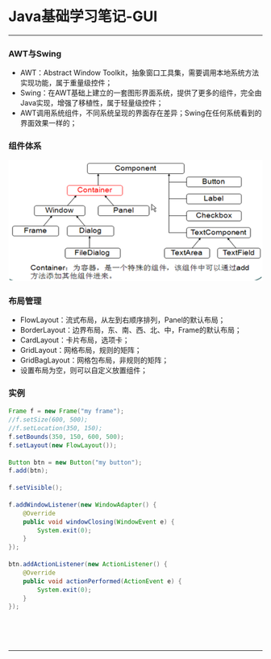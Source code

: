 # Java基础学习笔记-GUI

---

### AWT与Swing

* AWT：Abstract Window Toolkit，抽象窗口工具集，需要调用本地系统方法实现功能，属于重量级控件；
* Swing：在AWT基础上建立的一套图形界面系统，提供了更多的组件，完全由Java实现，增强了移植性，属于轻量级控件；
* AWT调用系统组件，不同系统呈现的界面存在差异；Swing在任何系统看到的界面效果一样的；

### 组件体系

![1581430408966](images/1581430408966.png)

### 布局管理

* FlowLayout：流式布局，从左到右顺序排列，Panel的默认布局；
* BorderLayout：边界布局，东、南、西、北、中，Frame的默认布局；
* CardLayout：卡片布局，选项卡；
* GridLayout：网格布局，规则的矩阵；
* GridBagLayout：网格包布局，非规则的矩阵；
* 设置布局为空，则可以自定义放置组件；

### 实例

~~~java
Frame f = new Frame("my frame");
//f.setSize(600, 500);
//f.setLocation(350, 150);
f.setBounds(350, 150, 600, 500);
f.setLayout(new FlowLayout());

Button btn = new Button("my button");
f.add(btn);

f.setVisible();

f.addWindowListener(new WindowAdapter() {
    @Override
    public void windowClosing(WindowEvent e) {
        System.exit(0);
    }
});

btn.addActionListener(new ActionListener() {
    @Override
    public void actionPerformed(ActionEvent e) {
        System.exit(0);
    }
});
~~~



<br/><br/><br/>

---

